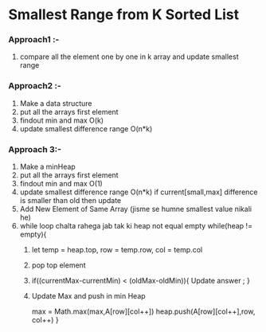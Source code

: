 # Smallest Range from K Sorted List

### Approach1 :- 
1. compare all the element one by one in k array and update smallest range 

### Approach2 :- 
1. Make a data structure 
2. put all the arrays first element 
3. findout min and max O(k)
3. update smallest difference range O(n*k)

### Approach 3:- 
1. Make a minHeap 
2. put all the arrays first element 
3. findout min and max O(1)
4. update smallest difference range O(n*k)
    if current[small,max] difference is smaller than old then update 
5. Add New Element of Same Array (jisme se humne smallest value nikali he)
6. while loop chalta rahega jab tak ki heap not equal empty
    while(heap != empty){
    1. let temp = heap.top, row = temp.row, col = temp.col
    2. pop top element 
    3.  if((currentMax-currentMin) < (oldMax-oldMin)){
        Update answer ;
    }
    4. Update  Max and push in min Heap 

        max = Math.max(max,A[row][col++])
        heap.push(A[row][col++],row, col++)
    }
